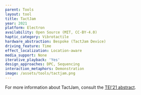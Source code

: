 ```yaml
---
parent: Tools
layout: tool
title: TactJam
year: 2021
platform: Electron
availability: Open Source (MIT, CC-BY-4.0)
haptic_category: Vibrotactile
hardware_abstraction: Bespoke (TactJam Device)
driving_feature: Time
effect_localization: Location-aware
media_support: None
iterative_playback: 'Yes'
design_approaches: DPC, Sequencing
interaction_metaphors: Demonstration
image: /assets/tools/tactjam.png
---
```

For more information about TactJam, consult the [TEI'21 abstract](https://doi.org/10.1145/3430524.3442699).
